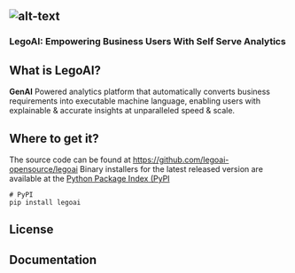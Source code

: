## ![alt-text](https://www.legoai.com/assets/Icons/Picture1.png) 
### LegoAI: Empowering Business Users With Self Serve Analytics

## What is LegoAI?
**GenAI** Powered analytics platform that automatically converts business requirements into executable machine language, enabling users with explainable & accurate insights at unparalleled speed & scale.

## Where to get it?
The source code can be found at https://github.com/legoai-opensource/legoai
Binary installers for the latest released version are available at the [Python Package Index (PyPI](https://pypi.org/project/)

```
# PyPI
pip install legoai
```

## License

## Documentation


